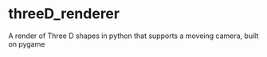 # threeD_renderer
 A render of Three D shapes in python that supports a moveing camera, built on pygame
